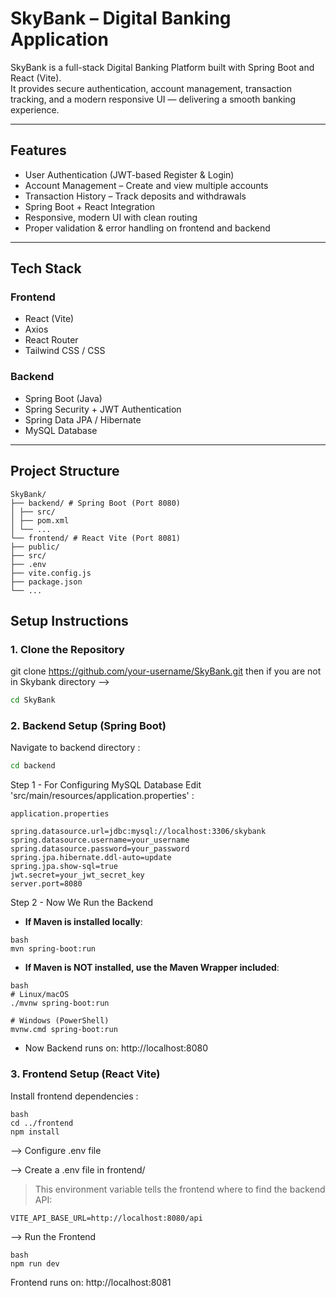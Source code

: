 # SkyBank – Digital Banking Application

SkyBank is a full-stack Digital Banking Platform built with Spring Boot and React (Vite).  
It provides secure authentication, account management, transaction tracking, and a modern responsive UI — delivering a smooth banking experience.

---

## Features

- User Authentication (JWT-based Register & Login)  
- Account Management – Create and view multiple accounts  
- Transaction History – Track deposits and withdrawals  
- Spring Boot + React Integration  
- Responsive, modern UI with clean routing  
- Proper validation & error handling on frontend and backend  

---

## Tech Stack

### Frontend
- React (Vite)  
- Axios  
- React Router  
- Tailwind CSS / CSS  

### Backend
- Spring Boot (Java)  
- Spring Security + JWT Authentication  
- Spring Data JPA / Hibernate  
- MySQL Database  

---

## Project Structure
```
SkyBank/
├── backend/ # Spring Boot (Port 8080)
│ ├── src/
│ ├── pom.xml
│ └── ...
└── frontend/ # React Vite (Port 8081)
├── public/
├── src/
├── .env
├── vite.config.js
├── package.json
└── ...
```


## Setup Instructions

### 1. Clone the Repository

git clone https://github.com/your-username/SkyBank.git
then if you are not in Skybank directory -->
```bash
cd SkyBank
```

### 2. Backend Setup (Spring Boot)
Navigate to backend directory :
```bash
cd backend
```

Step 1 - For Configuring MySQL Database
Edit 'src/main/resources/application.properties' :
```
application.properties

spring.datasource.url=jdbc:mysql://localhost:3306/skybank
spring.datasource.username=your_username
spring.datasource.password=your_password
spring.jpa.hibernate.ddl-auto=update
spring.jpa.show-sql=true
jwt.secret=your_jwt_secret_key
server.port=8080
```

Step 2 - Now We Run the Backend

- **If Maven is installed locally**:
```
bash
mvn spring-boot:run
```

- **If Maven is NOT installed, use the Maven Wrapper included**:
```
bash
# Linux/macOS 
./mvnw spring-boot:run

# Windows (PowerShell)
mvnw.cmd spring-boot:run
```

- Now Backend runs on: http://localhost:8080

### 3. Frontend Setup (React Vite)
Install frontend dependencies :
```
bash
cd ../frontend
npm install
```

--> Configure .env file

--> Create a .env file in frontend/ 
> This environment variable tells the frontend where to find the backend API:
```
VITE_API_BASE_URL=http://localhost:8080/api
```

--> Run the Frontend
```
bash
npm run dev
```
Frontend runs on: http://localhost:8081
